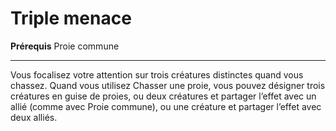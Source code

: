 # Triple menace

<p><strong>Prérequis</strong> Proie commune</p>
<hr>
<p>Vous focalisez votre attention sur trois créatures distinctes quand vous chassez. Quand vous utilisez Chasser une proie, vous pouvez désigner trois créatures en guise de proies, ou deux créatures et partager l’effet avec un allié (comme avec Proie commune), ou une créature et partager l’effet avec deux alliés.</p>